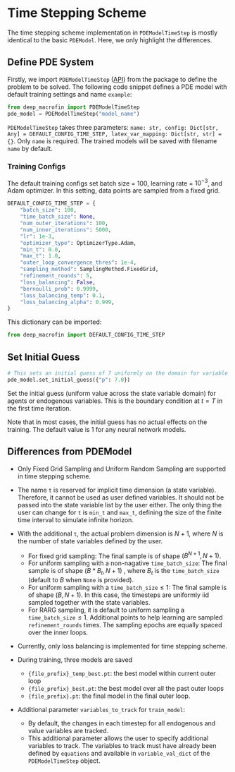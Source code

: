 # Time Stepping Scheme

The time stepping scheme implementation in `PDEModelTimeStep` is mostly identical to the basic `PDEModel`. Here, we only highlight the differences.

## Define PDE System
Firstly, we import `PDEModelTimeStep` ([API](./api/pde_model_time_step.md#pdemodeltimestep)) from the package to define the problem to be solved. The following code snippet defines a PDE model with default training settings and name `example`:

```py
from deep_macrofin import PDEModelTimeStep
pde_model = PDEModelTimeStep("model_name")
```

`PDEModelTimeStep` takes three parameters: `name: str, config: Dict[str, Any] = DEFAULT_CONFIG_TIME_STEP, latex_var_mapping: Dict[str, str] = {}`. Only `name` is required. The trained models will be saved with filename `name` by default.

### Training Configs

The default training configs set batch size = 100, learning rate = $10^{-3}$, and Adam optimizer. In this setting, data points are sampled from a fixed grid. 
```py
DEFAULT_CONFIG_TIME_STEP = {
    "batch_size": 100,
    "time_batch_size": None,
    "num_outer_iterations": 100,
    "num_inner_iterations": 5000,
    "lr": 1e-3,
    "optimizer_type": OptimizerType.Adam,
    "min_t": 0.0,
    "max_t": 1.0,
    "outer_loop_convergence_thres": 1e-4,
    "sampling_method": SamplingMethod.FixedGrid,
    "refinement_rounds": 5,
    "loss_balancing": False,
    "bernoulli_prob": 0.9999,
    "loss_balancing_temp": 0.1,
    "loss_balancing_alpha": 0.999,
}
```

This dictionary can be imported:
```py
from deep_macrofin import DEFAULT_CONFIG_TIME_STEP
```

## Set Initial Guess

```py
# This sets an initial guess of 7 uniformly on the domain for variable p.
pde_model.set_initial_guess({"p": 7.0})
```

Set the initial guess (uniform value across the state variable domain) for agents or endogenous variables. This is the boundary condition at $t=T$ in the first time iteration.

Note that in most cases, the initial guess has no actual effects on the training. The default value is 1 for any neural network models.

## Differences from PDEModel

- Only Fixed Grid Sampling and Uniform Random Sampling are supported in time stepping scheme.

- The name `t` is reserved for implicit time dimension (a state variable). Therefore, it cannot be used as user defined variables. It should not be passed into the state variable list by the user either. The only thing the user can change for `t` is `min_t` and `max_t`, defining the size of the finite time interval to simulate infinite horizon.

- With the additional `t`, the actual problem dimension is $N+1$, where $N$ is the number of state variables defined by the user. 
    - For fixed grid sampling: The final sample is of shape $(B^{N+1}, N+1)$.
    - For uniform sampling with a non-nagative `time_batch_size`: The final sample is of shape $(B*B_t, N+1)$ , where $B_t$ is the `time_batch_size` (default to $B$ when `None` is provided).
    - For uniform sampling with a `time_batch_size`$\leq 1$: The final sample is of shape $(B, N+1)$. In this case, the timesteps are uniformly iid sampled together with the state variables.
    - For RARG sampling, it is default to uniform sampling a `time_batch_size`$\leq 1$. Additional points to help learning are sampled `refinement_rounds` times. The sampling epochs are equally spaced over the inner loops.

- Currently, only loss balancing is implemented for time stepping scheme.

- During training, three models are saved
   - `{file_prefix}_temp_best.pt`: the best model within current outer loop
   - `{file_prefix}_best.pt`: the best model over all the past outer loops
   - `{file_prefix}.pt`: the final model in the final outer loop.

- Additional parameter `variables_to_track` for `train_model`:
   - By default, the changes in each timestep for all endogenous and value variables are tracked.
   - This additional parameter allows the user to specify additional variables to track. The variables to track must have already been defined by `equations` and available in `variable_val_dict` of the `PDEModelTimeStep` object.